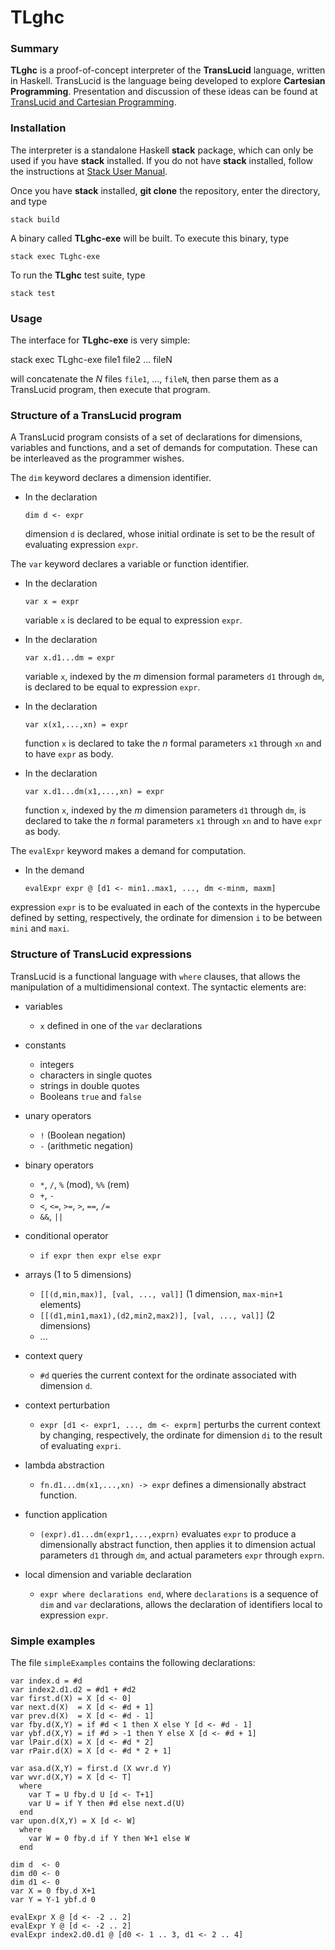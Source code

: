 # TLghc

### Summary
**TLghc** is a proof-of-concept interpreter of the **TransLucid** language,
written in Haskell.  TransLucid is the language being developed to explore
**Cartesian Programming**.  Presentation and discussion of these ideas
can be found at
[TransLucid and Cartesian Programming](https://cartesianprogramming.com).

### Installation
The interpreter is a standalone Haskell **stack** package, which can only be
used if you have **stack** installed. If you do not have **stack** installed,
follow the instructions at 
[Stack User Manual](https://docs.haskellstack.org/en/stable/install_and_upgrade/).

Once you have **stack** installed, **git clone** the repository,
enter the directory, and type

    stack build

A binary called **TLghc-exe** will be built. To execute this binary, type

    stack exec TLghc-exe

To run the **TLghc** test suite, type

    stack test

### Usage
The interface for **TLghc-exe** is very simple:

  stack exec TLghc-exe file1 file2 ... fileN

will concatenate the _N_ files `file1`, ..., `fileN`,
then parse them as a TransLucid program, then execute that program.

### Structure of a TransLucid program
A TransLucid program consists of a set of declarations for dimensions,
variables and functions, and a set of demands for computation.
These can be interleaved as the programmer wishes.

The `dim` keyword declares a dimension identifier.
* In the declaration

      dim d <- expr

  dimension `d` is declared, whose initial ordinate is set
  to be the result of evaluating expression `expr`.

The `var` keyword declares a variable or function identifier.
* In the declaration

      var x = expr

  variable `x` is declared to be equal to expression `expr`.
* In the declaration

      var x.d1...dm = expr

  variable `x`, indexed by the _m_ dimension formal parameters
  `d1` through `dm`, is declared to be equal to expression `expr`.
* In the declaration

      var x(x1,...,xn) = expr

  function `x` is declared to take the _n_ formal parameters
  `x1` through `xn` and to have `expr` as body.
* In the declaration

      var x.d1...dm(x1,...,xn) = expr

  function `x`, indexed by the _m_ dimension parameters
  `d1` through `dm`, is declared to take the _n_ formal parameters
  `x1` through `xn` and to have `expr` as body.

The `evalExpr` keyword makes a demand for computation.
* In the demand

      evalExpr expr @ [d1 <- min1..max1, ..., dm <-minm, maxm]

expression `expr` is to be evaluated in each of the contexts
in the hypercube defined by setting, respectively,
the ordinate for dimension `i` to be between `mini` and `maxi`.

### Structure of TransLucid expressions
TransLucid is a functional language with `where` clauses, that allows
the manipulation of a multidimensional context. The syntactic elements are:

* variables
  * `x` defined in one of the `var` declarations

* constants
  * integers
  * characters in single quotes
  * strings in double quotes
  * Booleans `true` and `false`

* unary operators
  * `!` (Boolean negation)
  * `-` (arithmetic negation)

* binary operators
  * `*`, `/`, `%` (mod), `%%` (rem)
  * `+`, `-`
  * `<`, `<=`, `>=`, `>`, `==`, `/=`
  * `&&`, `||`

* conditional operator
  * `if expr then expr else expr`

* arrays (1 to 5 dimensions)
  * `[[(d,min,max)], [val, ..., val]]` (1 dimension, `max-min+1` elements)
  * `[[(d1,min1,max1),(d2,min2,max2)], [val, ..., val]]` (2 dimensions)
  * ...

* context query
  * `#d` queries the current context for
    the ordinate associated with dimension `d`.

* context perturbation
  * `expr [d1 <- expr1, ..., dm <- exprm]` perturbs the current context
    by changing, respectively, the ordinate for dimension `di` to
    the result of evaluating `expri`.

* lambda abstraction
  * `fn.d1...dm(x1,...,xn) -> expr` defines a dimensionally abstract function.

* function application
  * `(expr).d1...dm(expr1,...,exprn)` evaluates `expr` to produce a
    dimensionally abstract function, then applies it to dimension
    actual parameters `d1` through `dm`, and actual parameters
    `expr` through `exprn`.

* local dimension and variable declaration
  * `expr where declarations end`, where `declarations` is a sequence of
    `dim` and `var` declarations, allows the declaration of identifiers
    local to expression `expr`.

### Simple examples
The file `simpleExamples` contains the following declarations:

    var index.d = #d
    var index2.d1.d2 = #d1 + #d2
    var first.d(X) = X [d <- 0]
    var next.d(X)  = X [d <- #d + 1]
    var prev.d(X)  = X [d <- #d - 1]
    var fby.d(X,Y) = if #d < 1 then X else Y [d <- #d - 1]
    var ybf.d(X,Y) = if #d > -1 then Y else X [d <- #d + 1]
    var lPair.d(X) = X [d <- #d * 2]
    var rPair.d(X) = X [d <- #d * 2 + 1]

    var asa.d(X,Y) = first.d (X wvr.d Y)
    var wvr.d(X,Y) = X [d <- T]
      where
        var T = U fby.d U [d <- T+1]
        var U = if Y then #d else next.d(U)
      end
    var upon.d(X,Y) = X [d <- W]
      where
        var W = 0 fby.d if Y then W+1 else W
      end

    dim d  <- 0
    dim d0 <- 0
    dim d1 <- 0
    var X = 0 fby.d X+1
    var Y = Y-1 ybf.d 0

    evalExpr X @ [d <- -2 .. 2]
    evalExpr Y @ [d <- -2 .. 2]
    evalExpr index2.d0.d1 @ [d0 <- 1 .. 3, d1 <- 2 .. 4]
